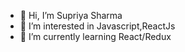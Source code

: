 - 👋 Hi, I’m Supriya Sharma
- 👀 I’m interested in Javascript,ReactJs
- 🌱 I’m currently learning React/Redux


<!---
Supsh/Supsh is a ✨ special ✨ repository because its `README.md` (this file) appears on your GitHub profile.
You can click the Preview link to take a look at your changes.
--->
